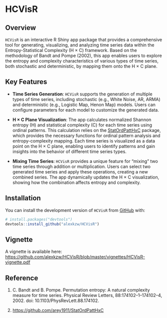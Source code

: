 
<!-- README.md is generated from README.Rmd. Please edit that file -->

# HCVisR

<!-- badges: start -->
<!-- badges: end -->

## Overview

`HCVisR` is an interactive R Shiny app package that provides a
comprehensive tool for generating, visualizing, and analyzing time
series data within the Entropy-Statistical Complexity (H × C) framework.
Based on the methodology of Bandt and Pompe (2002), this app enables
users to explore the entropy and complexity characteristics of various
types of time series, both stochastic and deterministic, by mapping them
onto the H × C plane.

## Key Features

- **Time Series Generation**: `HCVisR` supports the generation of
  multiple types of time series, including stochastic (e.g., White
  Noise, AR, ARMA) and deterministic (e.g., Logistic Map, Henon Map)
  models. Users can configure parameters for each model to customize the
  generated data.

- **H × C Plane Visualization**: The app calculates normalized Shannon
  entropy (H) and statistical complexity (C) for each time series using
  ordinal patterns. This calculation relies on the
  [StatOrdPattHxC](https://github.com/arey1911/StatOrdPattHxC) package,
  which provides the necessary functions for ordinal pattern analysis
  and entropy-complexity mapping. Each time series is visualized as a
  data point on the H × C plane, enabling users to identify patterns and
  gain insights into the behavior of different time series types.

- **Mixing Time Series**: `HCVisR` provides a unique feature for
  “mixing” two time series through addition or multiplication. Users can
  select two generated time series and apply these operations, creating
  a new combined series. The app dynamically updates the H × C
  visualization, showing how the combination affects entropy and
  complexity.

## Installation

You can install the development version of `HCVisR` from
[GitHub](https://github.com/) with:

``` r
# install.packages("devtools")
devtools::install_github("alexkzw/HCVisR")
```

## Vignette

A vignette is available here:
<https://github.com/alexkzw/HCVisR/blob/master/vignettes/HCVisR-vignette.pdf>

## Reference

1.  C. Bandt and B. Pompe. Permutation entropy: A natural complexity
    measure for time series. Physical Review Letters,
    88:174102–1–174102–4, 2002. doi: 10.1103/PhysRevLett.88.174102.

2.  <https://github.com/arey1911/StatOrdPattHxC>
